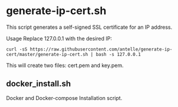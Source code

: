 # generate-ip-cert.sh
This script generates a self-signed SSL certificate for an IP address.

Usage
Replace 127.0.0.1 with the desired IP:

`curl -sS https://raw.githubusercontent.com/antelle/generate-ip-cert/master/generate-ip-cert.sh |
    bash -s 127.0.0.1`

This will create two files: cert.pem and key.pem.

## docker_install.sh
Docker and Docker-compose Installation script.

